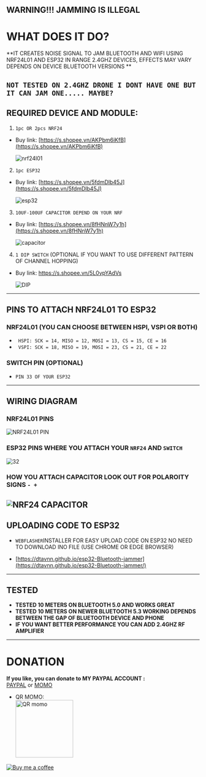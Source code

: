**WARNING!!! JAMMING IS ILLEGAL**
 ---
# WHAT DOES IT DO?
**IT CREATES NOISE SIGNAL TO JAM BLUETOOTH AND WIFI USING NRF24L01 AND ESP32 IN RANGE 2.4GHZ DEVICES, EFFECTS MAY VARY DEPENDS ON DEVICE BLUETOOTH VERSIONS **

`NOT TESTED ON 2.4GHZ DRONE I DONT HAVE ONE BUT IT CAN JAM ONE..... MAYBE?` 
---
## REQUIRED DEVICE AND MODULE:
1. `1pc OR 2pcs NRF24`
- Buy link: [https://s.shopee.vn/AKPbm6iKfB](https://s.shopee.vn/AKPbm6iKfB)
  
  ![nrf24l01](assets/nrf24.jpg)

2. `1pc ESP32`
- Buy link: [https://s.shopee.vn/5fdmDlb45J](https://s.shopee.vn/5fdmDlb45J)
  
  ![esp32](assets/esp32.png)

3. `10UF-100UF CAPACITOR DEPEND ON YOUR NRF`
- Buy link: [https://s.shopee.vn/8fHNnW7y1h](https://s.shopee.vn/8fHNnW7y1h)

  ![capacitor](assets/cap.png)

4. `1 DIP SWITCH` (OPTIONAL IF YOU WANT TO USE DIFFERENT PATTERN OF CHANNEL HOPPING)
- Buy link: https://s.shopee.vn/5L0vpYAdVs
  
  ![DIP](assets/sw.png)
---

## PINS TO ATTACH NRF24L01 TO ESP32
### NRF24L01 (YOU CAN CHOOSE BETWEEN HSPI, VSPI OR BOTH)
+ ` HSPI: SCK = 14, MISO = 12, MOSI = 13, CS = 15, CE = 16`
+ ` VSPI: SCK = 18, MISO = 19, MOSI = 23, CS = 21, CE = 22`

### SWITCH PIN (OPTIONAL)
- `PIN 33 OF YOUR ESP32 `
---

## WIRING DIAGRAM
### NRF24L01 PINS
  ![NRF24L01 PIN](assets/NRF24L01_pin.png)

### ESP32 PINS WHERE YOU ATTACH YOUR `NRF24` AND `SWITCH `
  ![32](assets/esp32_pin.png)

### HOW YOU ATTACH CAPACITOR LOOK OUT FOR POLAROITY SIGNS `- +`
  ![NRF24 CAPACITOR](assets/cap_pin.png)
--- 

## UPLOADING CODE TO ESP32
- ` WEBFLASHER `INSTALLER FOR EASY UPLOAD CODE ON ESP32 NO NEED TO DOWNLOAD INO FILE (USE CHROME OR EDGE BROWSER)

- [https://dtavnn.github.io/esp32-Bluetooth-jammer](https://dtavnn.github.io/esp32-Bluetooth-jammer/)
---

## TESTED
+ **TESTED 10 METERS ON BLUETOOTH 5.0 AND WORKS GREAT**
+ **TESTED 10 METERS ON NEWER BLUETOOTH 5.3 WORKING DEPENDS BETWEEN THE GAP OF BLUETOOTH DEVICE AND PHONE**
+ **IF YOU WANT BETTER PERFORMANCE YOU CAN ADD 2.4GHZ RF AMPLIFIER** 
---

# DONATION
**If you like, you can donate to MY PAYPAL ACCOUNT :**  
[PAYPAL](https://paypal.me/dtavnn) or [MOMO](assets/momo.jpg)  

- QR MOMO:  
<img src="assets/momo.jpg" alt="QR momo" width="150"><br>

[![Buy me a coffee](https://img.buymeacoffee.com/button-api/?text=Buy%20me%20a%20coffee&emoji=☕&slug=anhdt&button_colour=FFDD00&font_colour=000000&font_family=Lato&outline_colour=000000&coffee_colour=ffffff)](https://coff.ee/anhdt)

